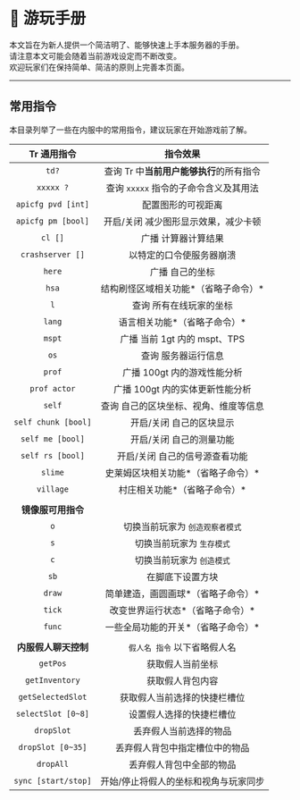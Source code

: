 <!-- information/DGOCraft/play -->

# 📕 游玩手册

本文旨在为新人提供一个简洁明了、能够快速上手本服务器的手册。<br/>
请注意本文可能会随着当前游戏设定而不断改变。<br/>
欢迎玩家们在保持简单、简洁的原则上完善本页面。

---

## 常用指令

本目录列举了一些在内服中的常用指令，建议玩家在开始游戏前了解。

|     Tr 通用指令      |                 指令效果                 |
| :------------------: | :--------------------------------------: |
|        `td?`         | 查询 Tr 中**当前用户能够执行**的所有指令 |
|      `xxxxx ?`       |  查询 `xxxxx` 指令的子命令含义及其用法   |
|  `apicfg pvd [int]`  |            配置图形的可视距离            |
|  `apicfg pm [bool]`  |   开启/关闭 减少图形显示效果，减少卡顿   |
|       `cl []`        |           广播 计算器计算结果            |
|   `crashserver []`   |         以特定的口令使服务器崩溃         |
|        `here`        |             广播 自己的坐标              |
|        `hsa`         |   结构刷怪区域相关功能*（省略子命令）*   |
|         `l`          |         查询 所有在线玩家的坐标          |
|        `lang`        |       语言相关功能*（省略子命令）*       |
|        `mspt`        |       广播 当前 1gt 内的 mspt、TPS       |
|         `os`         |           查询 服务器运行信息            |
|        `prof`        |       广播 100gt 内的游戏性能分析        |
|     `prof actor`     |     广播 100gt 内的实体更新性能分析      |
|        `self`        |  查询 自己的区块坐标、视角、维度等信息   |
| `self chunk [bool]`  |         开启/关闭 自己的区块显示         |
|   `self me [bool]`   |         开启/关闭 自己的测量功能         |
|   `self rs [bool]`   |      开启/关闭 自己的信号源查看功能      |
|       `slime`        |    史莱姆区块相关功能*（省略子命令）*    |
|      `village`       |       村庄相关功能*（省略子命令）*       |
|                      |                                          |
|  **镜像服可用指令**  |                                          |
|         `o`          |     切换当前玩家为 `创造观察者模式`      |
|         `s`          |        切换当前玩家为 `生存模式`         |
|         `c`          |        切换当前玩家为 `创造模式`         |
|         `sb`         |             在脚底下设置方块             |
|        `draw`        |    简单建造，画圆画球*（省略子命令）*    |
|        `tick`        |     改变世界运行状态*（省略子命令）*     |
|        `func`        |    一些全局功能的开关*（省略子命令）*    |
|                      |                                          |
| **内服假人聊天控制** |       `假人名 指令` 以下省略假人名       |
|       `getPos`       |             获取假人当前坐标             |
|    `getInventory`    |             获取假人背包内容             |
|  `getSelectedSlot`   |       获取假人当前选择的快捷栏槽位       |
|  `selectSlot [0~8]`  |         设置假人选择的快捷栏槽位         |
|      `dropSlot`      |          丢弃假人当前选择的物品          |
|  `dropSlot [0~35]`   |      丢弃假人背包中指定槽位中的物品      |
|      `dropAll`       |         丢弃假人背包中全部的物品         |
| `sync [start/stop]`  |  开始/停止将假人的坐标和视角与玩家同步   |

<!--

---

## 初来乍到

?> **你刚进入世界，对这庞大的世界感到好奇与疑惑。**<br/>
不过不用担心，服务器内有很多热心的玩家。<br/>
如果你来的时间恰当，他们可能会前来主动帮助你熟悉服务器，带领你参观服务器，赠与你装备等。<br/>
当然，我们不能总是期待，在每时每刻都有热情且空闲的玩家。

**你好，世界**<br/>
你可以询问其他玩家的聚落建设计划，一起投身其中并定居于此，在合作中收获友谊与快乐；<br/>
亦或是于世界中旅行后，找到一片曲径桃林之地，建起属于自己的小窝。

喜欢生存冒险的玩家，我们非常推荐你加入一个聚落，与志趣相投的伙伴们一块游玩才是最好的体验。<br/>
喜欢建筑红石的玩家，你在 DGO 大受欢迎，具有创作力的玩家是服务器发展的主要驱动力。

我们应注重对自然地形的保护，砍树应将树干砍伐完整，填海需谨慎，挖山应美化，遵守所在聚落的建筑风格要求。<br/>
在为自己的计划选址时，应仔细且全面地调查计划用地是否与他人冲突，同时对自己的预用区域进行明确的标注。<br/>
通过早安与晚安，与其他成员更多地打招呼<br/>
留下声音，利用满地乱插的留言牌，在世界中给他人留言吧。

---

## 安居之后

?> **你在这个世界游历并逐渐富足了起来，有了自己的安身之所。**<br/>
当你解决了温饱问题，就可以开始考虑从事一些更深入且有趣的活动。

**你好，朋友**<br/>

**想令你的巧思与故事跨越时间与空间，为更多人熟知？**

- 了解聚落规则，为自己的家园申请聚落，活化它的交通，令它进人们的视野。

- 成为创作者，开始编写有关你与你所建家园的词条，就算过了很久人们还会记得你。

- 或开始踏足于世界，深入各个区域，发掘与调查那被人遗忘的地点，与早已落灰的精致建筑，将他们收入 Wiki ，令其重建天日。

- 有想法的人在哪都受欢迎，欢迎向我们讲述你的诉求与灵感，令 DGO 更为稳定地存在下去。

- 亦可尝试申请加入 DGO 管理组，与我们共同建设这个世界。

### 管理团队

DGO 管理团队成员大都是从玩家群体中筛选组成。<br/>
要求包括但不限于活跃度、技术力、沟通能力、有符合需求的特长等。
如有想法

 -->
